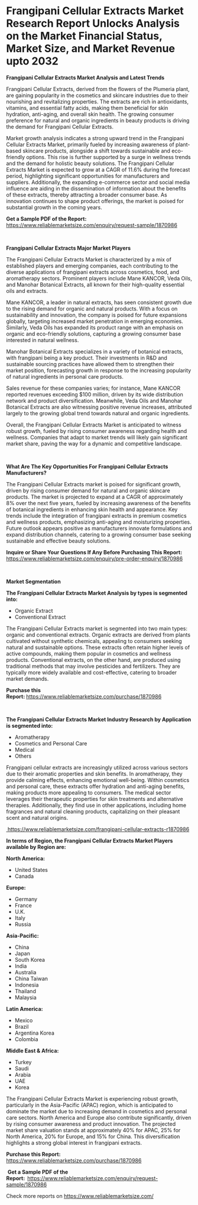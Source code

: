 <p><h1>Frangipani Cellular Extracts Market Research Report Unlocks Analysis on the Market Financial Status, Market Size, and Market Revenue upto 2032</h1></p><p><strong>Frangipani Cellular Extracts Market Analysis and Latest Trends</strong></p>
<p><p>Frangipani Cellular Extracts, derived from the flowers of the Plumeria plant, are gaining popularity in the cosmetics and skincare industries due to their nourishing and revitalizing properties. The extracts are rich in antioxidants, vitamins, and essential fatty acids, making them beneficial for skin hydration, anti-aging, and overall skin health. The growing consumer preference for natural and organic ingredients in beauty products is driving the demand for Frangipani Cellular Extracts.</p><p>Market growth analysis indicates a strong upward trend in the Frangipani Cellular Extracts Market, primarily fueled by increasing awareness of plant-based skincare products, alongside a shift towards sustainable and eco-friendly options. This rise is further supported by a surge in wellness trends and the demand for holistic beauty solutions. The Frangipani Cellular Extracts Market is expected to grow at a CAGR of 11.6% during the forecast period, highlighting significant opportunities for manufacturers and suppliers. Additionally, the expanding e-commerce sector and social media influence are aiding in the dissemination of information about the benefits of these extracts, thereby attracting a broader consumer base. As innovation continues to shape product offerings, the market is poised for substantial growth in the coming years.</p></p>
<p><strong>Get a Sample PDF of the Report:&nbsp;</strong> <a href="https://www.reliablemarketsize.com/enquiry/request-sample/1870986?utm_campaign=2936&utm_medium=2&utm_source=Github&utm_content=ia&utm_term=03042025&utm_id=frangipani-cellular-extracts">https://www.reliablemarketsize.com/enquiry/request-sample/1870986</a></p>
<p>&nbsp;</p>
<p><strong>Frangipani Cellular Extracts Major Market Players</strong></p>
<p><p>The Frangipani Cellular Extracts Market is characterized by a mix of established players and emerging companies, each contributing to the diverse applications of frangipani extracts across cosmetics, food, and aromatherapy sectors. Prominent players include Mane KANCOR, Veda Oils, and Manohar Botanical Extracts, all known for their high-quality essential oils and extracts.</p><p>Mane KANCOR, a leader in natural extracts, has seen consistent growth due to the rising demand for organic and natural products. With a focus on sustainability and innovation, the company is poised for future expansions globally, targeting increased market penetration in emerging economies. Similarly, Veda Oils has expanded its product range with an emphasis on organic and eco-friendly solutions, capturing a growing consumer base interested in natural wellness.</p><p>Manohar Botanical Extracts specializes in a variety of botanical extracts, with frangipani being a key product. Their investments in R&D and sustainable sourcing practices have allowed them to strengthen their market position, forecasting growth in response to the increasing popularity of natural ingredients in personal care products.</p><p>Sales revenue for these companies varies; for instance, Mane KANCOR reported revenues exceeding $100 million, driven by its wide distribution network and product diversification. Meanwhile, Veda Oils and Manohar Botanical Extracts are also witnessing positive revenue increases, attributed largely to the growing global trend towards natural and organic ingredients.</p><p>Overall, the Frangipani Cellular Extracts Market is anticipated to witness robust growth, fueled by rising consumer awareness regarding health and wellness. Companies that adapt to market trends will likely gain significant market share, paving the way for a dynamic and competitive landscape.</p></p>
<p>&nbsp;</p>
<p><strong>What Are The Key Opportunities For Frangipani Cellular Extracts Manufacturers?</strong></p>
<p><p>The Frangipani Cellular Extracts market is poised for significant growth, driven by rising consumer demand for natural and organic skincare products. The market is projected to expand at a CAGR of approximately 8% over the next five years, fueled by increasing awareness of the benefits of botanical ingredients in enhancing skin health and appearance. Key trends include the integration of frangipani extracts in premium cosmetics and wellness products, emphasizing anti-aging and moisturizing properties. Future outlook appears positive as manufacturers innovate formulations and expand distribution channels, catering to a growing consumer base seeking sustainable and effective beauty solutions.</p></p>
<p><strong>Inquire or Share Your Questions If Any Before Purchasing This Report:</strong> <a href="https://www.reliablemarketsize.com/enquiry/pre-order-enquiry/1870986?utm_campaign=2936&utm_medium=2&utm_source=Github&utm_content=ia&utm_term=03042025&utm_id=frangipani-cellular-extracts">https://www.reliablemarketsize.com/enquiry/pre-order-enquiry/1870986</a></p>
<p>&nbsp;</p>
<p><strong>Market Segmentation</strong></p>
<p><strong>The Frangipani Cellular Extracts Market Analysis by types is segmented into:</strong></p>
<p><ul><li>Organic Extract</li><li>Conventional Extract</li></ul></p>
<p><p>The Frangipani Cellular Extracts market is segmented into two main types: organic and conventional extracts. Organic extracts are derived from plants cultivated without synthetic chemicals, appealing to consumers seeking natural and sustainable options. These extracts often retain higher levels of active compounds, making them popular in cosmetics and wellness products. Conventional extracts, on the other hand, are produced using traditional methods that may involve pesticides and fertilizers. They are typically more widely available and cost-effective, catering to broader market demands.</p></p>
<p><strong>Purchase this Report:&nbsp;</strong><a href="https://www.reliablemarketsize.com/purchase/1870986?utm_campaign=2936&utm_medium=2&utm_source=Github&utm_content=ia&utm_term=03042025&utm_id=frangipani-cellular-extracts">https://www.reliablemarketsize.com/purchase/1870986</a></p>
<p>&nbsp;</p>
<p><strong>The Frangipani Cellular Extracts Market Industry Research by Application is segmented into:</strong></p>
<p><ul><li>Aromatherapy</li><li>Cosmetics and Personal Care</li><li>Medical</li><li>Others</li></ul></p>
<p><p>Frangipani cellular extracts are increasingly utilized across various sectors due to their aromatic properties and skin benefits. In aromatherapy, they provide calming effects, enhancing emotional well-being. Within cosmetics and personal care, these extracts offer hydration and anti-aging benefits, making products more appealing to consumers. The medical sector leverages their therapeutic properties for skin treatments and alternative therapies. Additionally, they find use in other applications, including home fragrances and natural cleaning products, capitalizing on their pleasant scent and natural origins.</p></p>
<p><a href="https://www.reliablemarketsize.com/frangipani-cellular-extracts-r1870986?utm_campaign=2936&utm_medium=2&utm_source=Github&utm_content=ia&utm_term=03042025&utm_id=frangipani-cellular-extracts">&nbsp;https://www.reliablemarketsize.com/frangipani-cellular-extracts-r1870986</a></p>
<p><strong>In terms of Region, the Frangipani Cellular Extracts Market Players available by Region are:</strong></p>
<p>
    <p> <strong> North America: </strong>
        <ul>
            <li>United States</li>
            <li>Canada</li>
        </ul>
        </p> 
    <p> <strong> Europe: </strong>
        <ul>
            <li>Germany</li>
            <li>France</li>
            <li>U.K.</li>
            <li>Italy</li>
            <li>Russia</li>
        </ul>
        </p> 
    <p> <strong> Asia-Pacific: </strong>
        <ul>
            <li>China</li>
            <li>Japan</li>
            <li>South Korea</li>
            <li>India</li>
            <li>Australia</li>
            <li>China Taiwan</li>
            <li>Indonesia</li>
            <li>Thailand</li>
            <li>Malaysia</li>
        </ul>
        </p> 
    <p> <strong> Latin America: </strong>
        <ul>
            <li>Mexico</li>
            <li>Brazil</li>
            <li>Argentina Korea</li>
            <li>Colombia</li>
        </ul>
        </p> 
    <p> <strong> Middle East & Africa: </strong>
        <ul>
            <li>Turkey</li>
            <li>Saudi</li>
            <li>Arabia</li>
            <li>UAE</li>
            <li>Korea</li>
        </ul>
    </p>
    </p>
<p><p>The Frangipani Cellular Extracts Market is experiencing robust growth, particularly in the Asia-Pacific (APAC) region, which is anticipated to dominate the market due to increasing demand in cosmetics and personal care sectors. North America and Europe also contribute significantly, driven by rising consumer awareness and product innovation. The projected market share valuation stands at approximately 40% for APAC, 25% for North America, 20% for Europe, and 15% for China. This diversification highlights a strong global interest in frangipani extracts.</p></p>
<p><strong>Purchase this Report: </strong><a href="https://www.reliablemarketsize.com/purchase/1870986?utm_campaign=2936&utm_medium=2&utm_source=Github&utm_content=ia&utm_term=03042025&utm_id=frangipani-cellular-extracts">https://www.reliablemarketsize.com/purchase/1870986</a></p>
<p>&nbsp;<strong>Get a Sample PDF of the Report:&nbsp;&nbsp;</strong><a href="https://www.reliablemarketsize.com/enquiry/request-sample/1870986?utm_campaign=2936&utm_medium=2&utm_source=Github&utm_content=ia&utm_term=03042025&utm_id=frangipani-cellular-extracts">https://www.reliablemarketsize.com/enquiry/request-sample/1870986</a></p>
<p><strong></strong></p>
<p>Check more reports on <a href="https://www.reliablemarketsize.com/?utm_campaign=2936&utm_medium=2&utm_source=Github&utm_content=ia&utm_term=03042025&utm_id=frangipani-cellular-extracts">https://www.reliablemarketsize.com/</a></p>